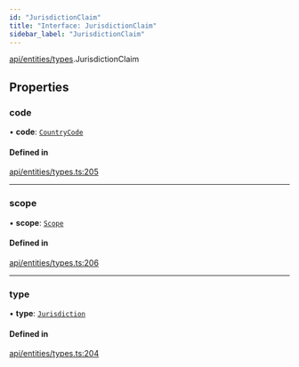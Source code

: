 ```yaml
---
id: "JurisdictionClaim"
title: "Interface: JurisdictionClaim"
sidebar_label: "JurisdictionClaim"
---
```


[api/entities/types](../../../../../modules/API/Entities/Types/Types.md).JurisdictionClaim

## Properties

### code

• **code**: [`CountryCode`](../../../../../enums/Generated/Types/CountryCode/CountryCode.md)

#### Defined in

[api/entities/types.ts:205](https://github.com/PolymeshAssociation/polymesh-sdk/blob/49a0066c3/src/api/entities/types.ts#L205)

___

### scope

• **scope**: [`Scope`](../Scope/Scope.md)

#### Defined in

[api/entities/types.ts:206](https://github.com/PolymeshAssociation/polymesh-sdk/blob/49a0066c3/src/api/entities/types.ts#L206)

___

### type

• **type**: [`Jurisdiction`](../../../../../enums/API/Entities/Types/ClaimType/ClaimType.md#jurisdiction)

#### Defined in

[api/entities/types.ts:204](https://github.com/PolymeshAssociation/polymesh-sdk/blob/49a0066c3/src/api/entities/types.ts#L204)
